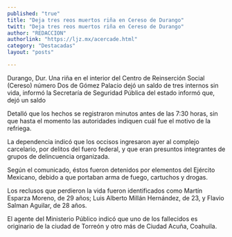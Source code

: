 ```yaml
---
published: "true"
title: "Deja tres reos muertos riña en Cereso de Durango"
twitt: "Deja tres reos muertos riña en Cereso de Durango"
author: "REDACCION"
authorlink: "https://ljz.mx/acercade.html"
category: "Destacadas"
layout: "posts"

---
```



  Durango, Dur. Una riña en el interior del Centro de Reinserción Social (Cereso) número Dos de Gómez Palacio dejó un saldo de tres internos sin vida, informó la Secretaría de Seguridad Pública del estado informó que, dejó un saldo



  Detalló que los hechos se registraron minutos antes de las 7:30 horas, sin que hasta el momento las autoridades indiquen cuál fue el motivo de la refriega.



  La dependencia indicó que los occisos ingresaron ayer al complejo carcelario, por delitos del fuero federal, y que eran presuntos integrantes de grupos de delincuencia organizada.



  Según el comunicado, éstos fueron detenidos por elementos del Ejército Mexicano, debido a que portaban arma de fuego, cartuchos y drogas.



  Los reclusos que perdieron la vida fueron identificados como Martín Esparza Moreno, de 29 años; Luis Alberto Millán Hernández, de 23, y Flavio Salman Aguilar, de 28 años.



  El agente del Ministerio Público indicó que uno de los fallecidos es originario de la ciudad de Torreón y otro más de Ciudad Acuña, Coahuila.

